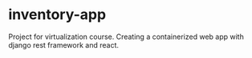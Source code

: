 # inventory-app
Project for virtualization course. Creating a containerized web app with django rest framework and react.
